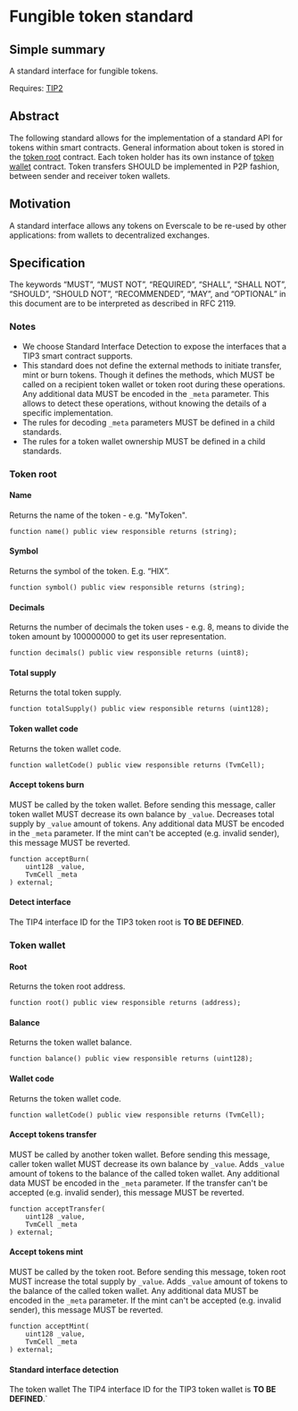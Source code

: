 # Fungible token standard

## Simple summary

A standard interface for fungible tokens.

Requires: [TIP2](./proposal-4.md)

## Abstract

The following standard allows for the implementation of a standard API for tokens within smart contracts. General information about token is stored in the [token root](#token-root) contract.
Each token holder has its own instance of [token wallet](#token-wallet) contract. Token transfers SHOULD be implemented in P2P fashion, between sender and receiver token wallets.

## Motivation

A standard interface allows any tokens on Everscale to be re-used by other applications: from wallets to decentralized exchanges.

## Specification

The keywords “MUST”, “MUST NOT”, “REQUIRED”, “SHALL”, “SHALL NOT”, “SHOULD”, “SHOULD NOT”, “RECOMMENDED”, “MAY”, and “OPTIONAL” in this document are to be interpreted as described in RFC 2119.

### Notes

- We choose Standard Interface Detection to expose the interfaces that a TIP3 smart contract supports.
- This standard does not define the external methods to initiate transfer, mint or burn tokens. Though it defines the methods, which MUST be called on a recipient token wallet or token root during these operations. Any additional data MUST be encoded in the `_meta` parameter. This allows to detect these operations, without knowing the details of a specific implementation.
- The rules for decoding `_meta` parameters MUST be defined in a child standards.
- The rules for a token wallet ownership MUST be defined in a child standards.

### Token root

#### Name

Returns the name of the token - e.g. "MyToken".

```solidity
function name() public view responsible returns (string);
```

#### Symbol

Returns the symbol of the token. E.g. “HIX”.

```solidity
function symbol() public view responsible returns (string);
```

#### Decimals

Returns the number of decimals the token uses - e.g. 8, means to divide the token amount by 100000000 to get its user representation.

```solidity
function decimals() public view responsible returns (uint8);
```

#### Total supply

Returns the total token supply.

```solidity
function totalSupply() public view responsible returns (uint128);
```

#### Token wallet code

Returns the token wallet code.

```solidity
function walletCode() public view responsible returns (TvmCell);
```

#### Accept tokens burn

MUST be called by the token wallet. Before sending this message, caller token wallet MUST decrease its own balance by `_value`. Decreases total supply by `_value` amount of tokens. Any additional data MUST be encoded in the `_meta` parameter. If the mint can't be accepted (e.g. invalid sender), this message MUST be reverted.

```solidity
function acceptBurn(
    uint128 _value,
    TvmCell _meta
) external;
```

#### Detect interface

The TIP4 interface ID for the TIP3 token root is **TO BE DEFINED**.

### Token wallet

#### Root

Returns the token root address.

```solidity
function root() public view responsible returns (address);
```

#### Balance

Returns the token wallet balance.

```solidity
function balance() public view responsible returns (uint128);
```

#### Wallet code

Returns the token wallet code.

```solidity
function walletCode() public view responsible returns (TvmCell);
```

#### Accept tokens transfer

MUST be called by another token wallet. Before sending this message, caller token wallet MUST decrease its own balance by `_value`. Adds `_value` amount of tokens to the balance of the called token wallet. Any additional data MUST be encoded in the `_meta` parameter. If the transfer can't be accepted (e.g. invalid sender), this message MUST be reverted.

```solidity
function acceptTransfer(
    uint128 _value,
    TvmCell _meta
) external;
```

#### Accept tokens mint

MUST be called by the token root. Before sending this message, token root MUST increase the total supply by `_value`. Adds `_value` amount of tokens to the balance of the called token wallet. Any additional data MUST be encoded in the `_meta` parameter. If the mint can't be accepted (e.g. invalid sender), this message MUST be reverted.

```solidity
function acceptMint(
    uint128 _value,
    TvmCell _meta
) external;
```

#### Standard interface detection

The token wallet The TIP4 interface ID for the TIP3 token wallet is **TO BE DEFINED**.`